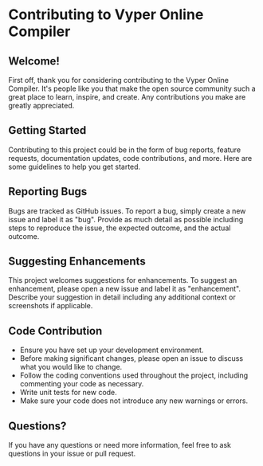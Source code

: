 # Contributing to Vyper Online Compiler
## Welcome!
First off, thank you for considering contributing to the Vyper Online Compiler. It's people like you that make the open source community such a great place to learn, inspire, and create. Any contributions you make are greatly appreciated.


## Getting Started
Contributing to this project could be in the form of bug reports, feature requests, documentation updates, code contributions, and more. Here are some guidelines to help you get started.


## Reporting Bugs
Bugs are tracked as GitHub issues. To report a bug, simply create a new issue and label it as "bug". Provide as much detail as possible including steps to reproduce the issue, the expected outcome, and the actual outcome.


## Suggesting Enhancements
This project welcomes suggestions for enhancements. To suggest an enhancement, please open a new issue and label it as "enhancement". Describe your suggestion in detail including any additional context or screenshots if applicable.


## Code Contribution
- Ensure you have set up your development environment.
- Before making significant changes, please open an issue to discuss what you would like to change.
- Follow the coding conventions used throughout the project, including commenting your code as necessary.
- Write unit tests for new code.
- Make sure your code does not introduce any new warnings or errors.


## Questions?
If you have any questions or need more information, feel free to ask questions in your issue or pull request.